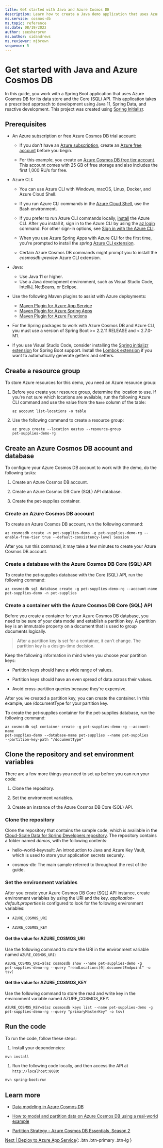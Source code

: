 ```yaml
---
title: Get started with Java and Azure Cosmos DB
description: Learn how to create a Java demo application that uses Azure Cosmos DB for its data store.
ms.service: cosmos-db
ms.topic: reference
ms.date: 08/19/2022
author: seesharprun
ms.author: sidandrews
ms.reviewer: mjbrown
sequence: 5
---
```


# Get started with Java and Azure Cosmos DB

In this guide, you work with a Spring Boot application that uses Azure Cosmos DB for its data store and the Core (SQL) API. This application takes a prescribed approach to development using Java 11, Spring Data, and reactive development. This project was created using [Spring Initializr](https://start.spring.io/).

## Prerequisites

- An Azure subscription or free Azure Cosmos DB trial account:
  - If you don't have an [Azure subscription](https://docs.microsoft.com/azure/guides/developer/azure-developer-guide#understanding-accounts-subscriptions-and-billing), create an [Azure free account](https://azure.microsoft.com/free/?ref=microsoft.com&utm_source=microsoft.com&utm_medium=docs&utm_campaign=visualstudio) before you begin.

  - For this example, you create an [Azure Cosmos DB free tier account](https://docs.microsoft.com/azure/cosmos-db/optimize-dev-test#azure-cosmos-db-free-tier). This account comes with 25 GB of free storage and also includes the first 1,000 RU/s for free.

- Azure CLI:
  - You can use Azure CLI with Windows, macOS, Linux, Docker, and Azure Cloud Shell.
  
  - If you run Azure CLI commands in the [Azure Cloud Shell](https://docs.microsoft.com/azure/cloud-shell/quickstart), use the Bash environment.

  - If you prefer to run Azure CLI commands locally, [install](/cli/azure/install-azure-cli) the Azure CLI. After you install it, sign in to the Azure CLI by using the [az login](/cli/azure/reference-index#az-login) command. For other sign-in options, see [Sign in with the Azure CLI](https://docs.microsoft.com/cli/azure/authenticate-azure-cli).

  - When you use Azure Spring Apps with Azure CLI for the first time, you're prompted to install the *spring* [Azure CLI extension](https://docs.microsoft.com/cli/azure/azure-cli-extensions-overview).

  - Certain Azure Cosmos DB commands might prompt you to install the *cosmosdb-preview* Azure CLI extension.

- Java:
  - Use Java 11 or higher.
  - Use a Java development environment, such as Visual Studio Code, IntelliJ, NetBeans, or Eclipse.

- Use the following Maven plugins to assist with Azure deployments:
  - [Maven Plugin for Azure App Service](https://github.com/microsoft/azure-maven-plugins/tree/develop/azure-webapp-maven-plugin)
  - [Maven Plugin for Azure Spring Apps](https://github.com/microsoft/azure-maven-plugins/tree/develop/azure-spring-apps-maven-plugin)
  - [Maven Plugin for Azure Functions](https://github.com/microsoft/azure-maven-plugins/tree/develop/azure-functions-maven-plugin)

- For the Spring packages to work with Azure Cosmos DB and Azure CLI, you must use a version of Spring Boot \>= 2.2.11.RELEASE and \< 2.7.0-M1.

- If you use Visual Studio Code, consider installing the [Spring initializr extension](https://marketplace.visualstudio.com/items?itemName=vscjava.vscode-spring-initializr) for Spring Boot support. Install the [Lombok extension](https://marketplace.visualstudio.com/items?itemName=GabrielBB.vscode-lombok) if you want to automatically generate getters and setters.

## Create a resource group

To store Azure resources for this demo, you need an Azure resource group:

1. Before you create your resource group, determine the location to use. If you're not sure which locations are available, run the following Azure CLI command and use the value from the `Name` column of the table:

   ```azurecli
   az account list-locations -o table
   ```

1. Use the following command to create a resource group:

   ```azurecli
   az group create --location eastus --resource-group
   pet-supplies-demo-rg
   ```

## Create an Azure Cosmos DB account and database

To configure your Azure Cosmos DB account to work with the demo, do the following tasks:

1. Create an Azure Cosmos DB account.

1. Create an Azure Cosmos DB Core (SQL) API database.

1. Create the pet-supplies container.

### Create an Azure Cosmos DB account

To create an Azure Cosmos DB account, run the following command:

```azurelcli
az cosmosdb create -n pet-supplies-demo -g pet-supplies-demo-rg --enable-free-tier true --default-consistency-level Session
```

After you run this command, it may take a few minutes to create your Azure Cosmos DB account.

### Create a database with the Azure Cosmos DB Core (SQL) API

To create the pet-supplies database with the Core (SQL) API, run the following command:

```azurecli
az cosmosdb sql database create -g pet-supplies-demo-rg --account-name
pet-supplies-demo -n pet-supplies
```

### Create a container with the Azure Cosmos DB Core (SQL) API

Before you create a container for your Azure Cosmos DB database, you need to be sure of your data model and establish a partition key. A partition key is an immutable property on a document that is used to group documents logically.

> After a partition key is set for a container, it can't change. The partition key is a design-time decision.

Keep the following information in mind when you choose your partition keys:

- Partition keys should have a wide range of values.

- Partition keys should have an even spread of data across their values.

- Avoid cross-partition queries because they're expensive.

After you've created a partition key, you can create the container. In this example, use \/documentType for your partition key.

To create the pet-supplies container for the pet-supplies database, run the following command:

```azurecli
az cosmosdb sql container create -g pet-supplies-demo-rg --account-name
pet-supplies-demo --database-name pet-supplies --name pet-supplies
--partition-key-path "/documentType"
```

## Clone the repository and set environment variables

There are a few more things you need to set up before you can run your code:

1. Clone the repository.

1. Set the environment variables.

1. Create an instance of the Azure Cosmos DB Core (SQL) API.

### Clone the repository

Clone the repository that contains the sample code, which is available in the [Cloud-Scale Data for Spring Developers repository](https://github.com/Azure/cloud-scale-for-spring-developer/tree/main/demos). The repository contains a folder named *demos*, with the following contents:

- hello-world-keyvault: An introduction to Java and Azure Key Vault, which is used to store your application secrets securely.

- cosmos-db: The main sample referred to throughout the rest of the guide.

### Set the environment variables

After you create your Azure Cosmos DB Core (SQL) API instance, create environment variables by using the URI and the key. *application-default.properties* is configured to look for the following environment variables:

- `AZURE_COSMOS_URI`

- `AZURE_COSMOS_KEY`

#### Get the value for AZURE_COSMOS_URI

Use the following command to store the URI in the environment variable named `AZURE_COSMOS_URI`:

```azurecli
AZURE_COSMOS_URI=$(az cosmosdb show --name pet-supplies-demo -g
pet-supplies-demo-rg --query "readLocations[0].documentEndpoint" -o
tsv)
```

#### Get the value for AZURE_COSMOS_KEY

 Use the following command to store the read and write key in the environment variable named AZURE_COSMOS_KEY:

```azurecli
AZURE_COSMOS_KEY=$(az cosmosdb keys list --name pet-supplies-demo -g
pet-supplies-demo-rg --query "primaryMasterKey" -o tsv)
```

## Run the code

To run the code, follow these steps:

1. Install your dependencies:

```bash
mvn install
```

1. Run the following code locally, and then access the API at `http://localhost:8080`:

```bash
mvn spring-boot:run
```

## Learn more

- [Data modeling in Azure Cosmos DB](https://docs.microsoft.com/azure/cosmos-db/sql/modeling-data)

- [How to model and partition data on Azure Cosmos DB using a real-world example](https://docs.microsoft.com/azure/cosmos-db/sql/how-to-model-partition-example)

- [Partition Strategy - Azure Cosmos DB Essentials, Season 2](https://www.youtube.com/watch?v=QLgK8yhKd5U)

[Next &#124; Deploy to Azure App Service](deploy-to-azure-app-service.md){: .btn .btn-primary .btn-lg }

